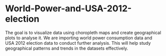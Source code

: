 # World-Power-and-USA-2012-election
The goal is to visualize data using choropleth maps and create geographical plots to analyse it. We are importing world power consumption data and USA 2012 election data to conduct further analysis. This will help study geographical patterns and trends in the datasets effectively.

